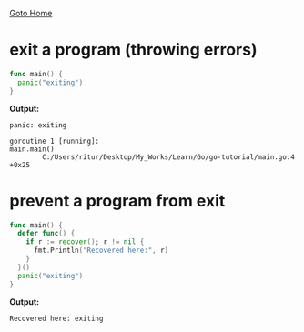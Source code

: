 [Goto Home](../README.md)

# exit a program (throwing errors)

```go
func main() {
  panic("exiting")
}
```

**Output:**

```
panic: exiting

goroutine 1 [running]:
main.main()
        C:/Users/ritur/Desktop/My_Works/Learn/Go/go-tutorial/main.go:4 +0x25
```

# prevent a program from exit

```go
func main() {
  defer func() {
    if r := recover(); r != nil {
      fmt.Println("Recovered here:", r)
    }
  }()
  panic("exiting")
}
```

**Output:**

```
Recovered here: exiting
```
